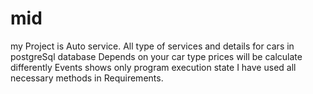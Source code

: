 # mid
my Project is Auto service.
All type of services and details for cars in postgreSql database
Depends on your car type prices will be calculate differently
Events shows only program execution state
I have used all necessary methods in Requirements.
